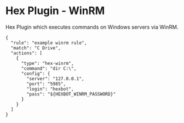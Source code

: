# Hex Plugin - WinRM

Hex Plugin which executes commands on Windows servers via WinRM.

```
{
  "rule": "example winrm rule",
  "match": "C Drive",
  "actions": [
    {
      "type": "hex-winrm",
      "command": "dir C:\",
      "config": {
        "server": "127.0.0.1",
        "port": "5985",
        "login": "hexbot",
        "pass": "${HEXBOT_WINRM_PASSWORD}"
      }
    }
  ]
}
```
